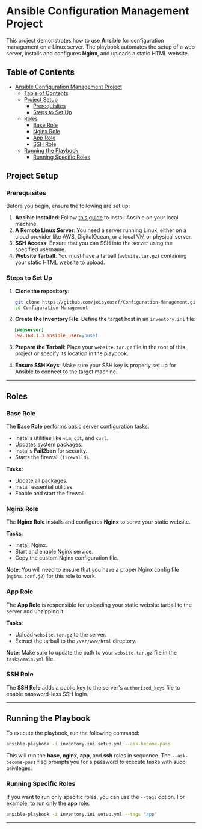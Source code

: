 # Ansible Configuration Management Project

This project demonstrates how to use **Ansible** for configuration management on a Linux server. The playbook automates the setup of a web server, installs and configures **Nginx**, and uploads a static HTML website.

## Table of Contents

- [Ansible Configuration Management Project](#ansible-configuration-management-project)
  - [Table of Contents](#table-of-contents)
  - [Project Setup](#project-setup)
    - [Prerequisites](#prerequisites)
    - [Steps to Set Up](#steps-to-set-up)
  - [Roles](#roles)
    - [Base Role](#base-role)
    - [Nginx Role](#nginx-role)
    - [App Role](#app-role)
    - [SSH Role](#ssh-role)
  - [Running the Playbook](#running-the-playbook)
    - [Running Specific Roles](#running-specific-roles)

## Project Setup

### Prerequisites

Before you begin, ensure the following are set up:

1. **Ansible Installed**: Follow [this guide](https://docs.ansible.com/ansible/latest/installation_guide/intro_installation.html) to install Ansible on your local machine.
2. **A Remote Linux Server**: You need a server running Linux, either on a cloud provider like AWS, DigitalOcean, or a local VM or physical server.
3. **SSH Access**: Ensure that you can SSH into the server using the specified username.
4. **Website Tarball**: You must have a tarball (`website.tar.gz`) containing your static HTML website to upload.

### Steps to Set Up

1. **Clone the repository**:

   ```bash
   git clone https://github.com/joisyousef/Configuration-Management.git
   cd Configuration-Management
   ```

2. **Create the Inventory File**:
   Define the target host in an `inventory.ini` file:

```ini
   [webserver]
   192.168.1.3 ansible_user=yousef
```

3. **Prepare the Tarball**:
   Place your `website.tar.gz` file in the root of this project or specify its location in the playbook.

4. **Ensure SSH Keys**:
   Make sure your SSH key is properly set up for Ansible to connect to the target machine.

---

## Roles

### Base Role

The **Base Role** performs basic server configuration tasks:

- Installs utilities like `vim`, `git`, and `curl`.
- Updates system packages.
- Installs **Fail2ban** for security.
- Starts the firewall (`firewalld`).

**Tasks**:

- Update all packages.
- Install essential utilities.
- Enable and start the firewall.

### Nginx Role

The **Nginx Role** installs and configures **Nginx** to serve your static website.

**Tasks**:

- Install Nginx.
- Start and enable Nginx service.
- Copy the custom Nginx configuration file.

**Note**: You will need to ensure that you have a proper Nginx config file (`nginx.conf.j2`) for this role to work.

### App Role

The **App Role** is responsible for uploading your static website tarball to the server and unzipping it.

**Tasks**:

- Upload `website.tar.gz` to the server.
- Extract the tarball to the `/var/www/html` directory.

**Note**: Make sure to update the path to your `website.tar.gz` file in the `tasks/main.yml` file.

### SSH Role

The **SSH Role** adds a public key to the server's `authorized_keys` file to enable password-less SSH login.

---

## Running the Playbook

To execute the playbook, run the following command:

```bash
ansible-playbook -i inventory.ini setup.yml --ask-become-pass
```

This will run the **base**, **nginx**, **app**, and **ssh** roles in sequence. The `--ask-become-pass` flag prompts you for a password to execute tasks with sudo privileges.

### Running Specific Roles

If you want to run only specific roles, you can use the `--tags` option. For example, to run only the **app** role:

```bash
ansible-playbook -i inventory.ini setup.yml --tags "app"
```

---

```

```
